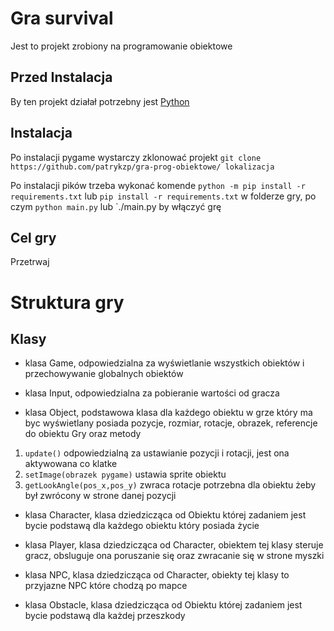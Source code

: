 # Gra survival

Jest to projekt zrobiony na programowanie obiektowe

## Przed Instalacja
By ten projekt działał potrzebny jest [Python](https://www.python.org/)<br>

## Instalacja
Po instalacji pygame wystarczy zklonować projekt
`git clone https://github.com/patrykzp/gra-prog-obiektowe/ lokalizacja`

Po instalacji pików trzeba wykonać komende `python -m pip install -r requirements.txt` lub `pip install -r requirements.txt` w folderze gry,
po czym `python main.py` lub `./main.py by włączyć grę

## Cel gry

Przetrwaj

# Struktura gry

## Klasy

- klasa Game, odpowiedzialna za wyświetlanie wszystkich obiektów i przechowywanie globalnych obiektów

- klasa Input, odpowiedzialna za pobieranie wartości od gracza

- klasa Object, podstawowa klasa dla każdego obiektu w grze który ma byc wyświetlany
posiada pozycje, rozmiar, rotacje, obrazek, referencje do obiektu Gry oraz metody
1. `update()` odpowiedzialną za ustawianie pozycji i rotacji, jest ona aktywowana co klatke
2. `setImage(obrazek pygame)` ustawia sprite obiektu
3. `getLookAngle(pos_x,pos_y)` zwraca rotacje potrzebna dla obiektu żeby był zwrócony w strone danej pozycji

- klasa Character, klasa dziedzicząca od Obiektu której zadaniem jest bycie podstawą dla każdego obiektu który posiada życie

- klasa Player, klasa dziedzicząca od Character, obiektem tej klasy steruje gracz, obsluguje ona poruszanie się oraz zwracanie się w strone myszki

- klasa NPC, klasa dziedzicząca od Character, obiekty tej klasy to przyjazne NPC które chodzą po mapce

- klasa Obstacle, klasa dziedzicząca od Obiektu której zadaniem jest bycie podstawą dla każdej przeszkody
